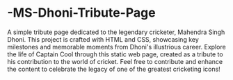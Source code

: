 # -MS-Dhoni-Tribute-Page

A simple tribute page dedicated to the legendary cricketer, Mahendra Singh Dhoni. This project is crafted with HTML and CSS, showcasing key milestones and memorable moments from Dhoni's illustrious career. Explore the life of Captain Cool through this static web page, created as a tribute to his contribution to the world of cricket. Feel free to contribute and enhance the content to celebrate the legacy of one of the greatest cricketing icons!
